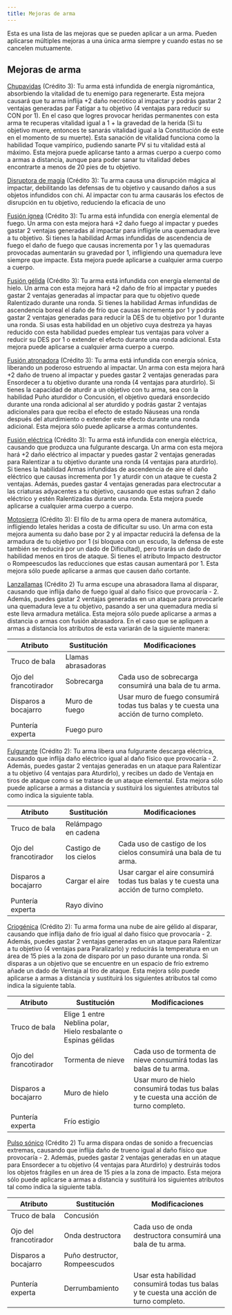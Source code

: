 ```yaml
---
title: Mejoras de arma
---
```


Esta es una lista de las mejoras que se pueden aplicar a un arma. Pueden aplicarse múltiples mejoras a una única arma siempre y cuando estas no se cancelen mutuamente. 

## Mejoras de arma

<u>Chupavidas</u> (Crédito 3): Tu arma está infundida de energía nigromántica, absorbiendo la vitalidad de tu enemigo para regenerarte. Esta mejora causará que tu arma inflija +2 daño necrótico al impactar y podrás gastar 2 ventajas generadas par Fatigar a tu objetivo (4 ventajas para reducir su CON por 1). En el caso que logres provocar heridas permanentes con esta arma te recuperas vitalidad igual a 1 + la gravedad de la herida (Si tu objetivo muere, entonces te sanarás vitalidad igual a la Constitución de este en el momento de su muerte). Esta sanación de vitalidad funciona como la habilidad Toque vampírico, pudiendo sanarte PV si tu vitalidad está al máximo. Esta mejora puede aplicarse tanto a armas cuerpo a cuerpo como a armas a distancia, aunque para poder sanar tu vitalidad debes encontrarte a menos de 20 pies de tu objetivo.

<u>Disruptora de magia</u> (Crédito 3): Tu arma causa una disrupción mágica al impactar, debilitando las defensas de tu objetivo y causando daños a sus objetos infundidos con chi. Al impactar con tu arma causarás los efectos de disrupción en tu objetivo, reduciendo la eficacia de uno

<u>Fusión ígnea</u> (Crédito 3): Tu arma está infundida con energía elemental de fuego. Un arma con esta mejora hará +2 daño fuego al impactar y puedes gastar 2 ventajas generadas al impactar para infligirle una quemadura leve a tu objetivo. Si tienes la habilidad Armas infundidas de ascendencia de fuego el daño de fuego que causas incrementa por 1 y las quemaduras provocadas aumentarán su gravedad por 1, infligiendo una quemadura leve siempre que impacte. Esta mejora puede aplicarse a cualquier arma cuerpo a cuerpo.

<u>Fusión gélida</u> (Crédito 3): Tu arma está infundida con energía elemental de hielo. Un arma con esta mejora hará +2 daño de frío al impactar y puedes gastar 2 ventajas generadas al impactar para que tu objetivo quede Ralentizado durante una ronda. Si tienes la habilidad Armas infundidas de ascendencia boreal el daño de frío que causas incrementa por 1 y podrás gastar 2 ventajas generadas para reducir la DES de tu objetivo por 1 durante una ronda. Si usas esta habilidad en un objetivo cuya destreza ya hayas reducido con esta habilidad puedes emplear tus ventajas para volver a reducir su DES por 1 o extender el efecto durante una ronda adicional. Esta mejora puede aplicarse a cualquier arma cuerpo a cuerpo.

<u>Fusión atronadora</u> (Crédito 3):  Tu arma está infundida con energía sónica, liberando un poderoso estruendo al impactar. Un arma con esta mejora hará +2 daño de trueno al impactar y puedes gastar 2 ventajas generadas para Ensordecer a tu objetivo durante una ronda (4 ventajas para aturdirlo). Si tienes la capacidad de aturdir a un objetivo con tu arma, sea con la habilidad Puño aturdidor o Concusión, el objetivo quedará ensordecido durante  una ronda adicional al ser aturdido y podrás gastar 2 ventajas adicionales para que reciba el efecto de estado Náuseas una ronda después del aturdimiento o extender este efecto durante una ronda adicional. Esta mejora sólo puede aplicarse a armas contundentes.

<u>Fusión eléctrica</u> (Crédito 3): Tu arma está infundida con energía eléctrica, causando que produzca una fulgurante descarga. Un arma con esta mejora hará +2 daño eléctrico al impactar y puedes gastar 2 ventajas generadas para Ralentizar a tu objetivo durante una ronda (4 ventajas para aturdirlo).  Si tienes la habilidad Armas infundidas de ascendencia de aire el daño eléctrico que causas incrementa por 1 y aturdir con un ataque te cuesta 2 ventajas. Además, puedes gastar 4 ventajas generadas para electrocutar a las criaturas adyacentes a tu objetivo, causando que estas sufran 2 daño eléctrico y estén Ralentizadas durante una ronda.  Esta mejora puede aplicarse a cualquier arma cuerpo a cuerpo.

<u>Motosierra</u> (Crédito 3): El filo de tu arma opera de manera automática, infligiendo letales heridas a costa de dificultar su uso. Un arma con esta mejora aumenta su daño base por 2 y al impactar reducirá la defensa de la armadura de tu objetivo por 1 (si bloquea con un escudo, la defensa de este también se reducirá por un dado de Dificultad), pero tirarás un dado de habilidad menos en tiros de ataque. Si tienes el atributo Impacto destructor o Rompeescudos las reducciones que estas causan aumentará por 1. Esta mejora sólo puede aplicarse a armas que causen daño cortante.

<u>Lanzallamas</u> (Crédito 2) Tu arma escupe una abrasadora llama al disparar, causando que inflija daño de fuego igual al daño físico que provocaría - 2. Además, puedes gastar 2 ventajas generadas en un ataque para provocarle una quemadura leve a tu objetivo, pasando a ser una quemadura media si este lleva armadura metálica. Esta mejora sólo puede aplicarse a armas a distancia o armas con fusión abrasadora. En el caso que se apliquen a armas a distancia los atributos de esta variarán de la siguiente manera:

| Atributo              | Sustitución        | Modificaciones                                               |
| --------------------- | ------------------ | ------------------------------------------------------------ |
| Truco de bala         | Llamas abrasadoras |                                                              |
| Ojo del francotirador | Sobrecarga         | Cada uso de sobrecarga consumirá una bala de tu arma.        |
| Disparos a bocajarro  | Muro de fuego      | Usar muro de fuego consumirá todas tus balas y te cuesta una acción de turno completo. |
| Puntería experta      | Fuego puro         |                                                              |

<u>Fulgurante</u> (Crédito 2): Tu arma libera una fulgurante descarga eléctrica, causando que inflija daño eléctrico igual al daño físico que provocaría - 2. Además, puedes gastar 2 ventajas generadas en un ataque para Ralentizar a tu objetivo (4 ventajas para Aturdirlo), y recibes un dado de Ventaja en tiros de ataque como si se tratase de un ataque elemental. Esta mejora sólo puede aplicarse a armas a distancia y sustituirá los siguientes atributos tal como indica la siguiente tabla.

| Atributo              | Sustitución           | Modificaciones                                               |
| --------------------- | --------------------- | ------------------------------------------------------------ |
| Truco de bala         | Relámpago en cadena   |                                                              |
| Ojo del francotirador | Castigo de los cielos | Cada uso de castigo de los cielos consumirá una bala de tu arma. |
| Disparos a bocajarro  | Cargar el aire        | Usar cargar el aire consumirá todas tus balas y te cuesta una acción de turno completo. |
| Puntería experta      | Rayo divino           |                                                              |

<u>Criogénica</u> (Crédito 2): Tu arma forma una nube de aire gélido al disparar, causando que inflija daño de frío igual al daño físico que provocaría - 2. Además, puedes gastar 2 ventajas generadas en un ataque para Ralentizar a tu objetivo (4 ventajas para Paralizarlo) y reducirás la temperatura en un área de 15 pies a la zona de disparo por un paso durante una ronda. Si disparas a un objetivo que se encuentre en un espacio de frío extremo añade un dado de Ventaja al tiro de ataque. Esta mejora sólo puede aplicarse a armas a distancia y sustituirá los siguientes atributos tal como indica la siguiente tabla.

| Atributo              | Sustitución                                                  | Modificaciones                                               |
| --------------------- | ------------------------------------------------------------ | ------------------------------------------------------------ |
| Truco de bala         | Elige 1 entre Neblina polar, Hielo resbalante o Espinas gélidas |                                                              |
| Ojo del francotirador | Tormenta de nieve                                            | Cada uso de tormenta de nieve consumirá todas las balas de tu arma. |
| Disparos a bocajarro  | Muro de hielo                                                | Usar muro de hielo consumirá todas tus balas y te cuesta una acción de turno completo. |
| Puntería experta      | Frío estigio                                                 |                                                              |

<u>Pulso sónico</u> (Crédito 2) Tu arma dispara ondas de sonido a frecuencias extremas, causando que inflija daño de trueno igual al daño físico que provocaría - 2. Además, puedes gastar 2 ventajas generadas en un ataque para Ensordecer a tu objetivo (4 ventajas para Aturdirlo) y destruirás todos los objetos frágiles en un área de 15 pies a la zona de impacto. Esta mejora sólo puede aplicarse a armas a distancia y sustituirá los siguientes atributos tal como indica la siguiente tabla.

| Atributo              | Sustitución                   | Modificaciones                                               |
| --------------------- | ----------------------------- | ------------------------------------------------------------ |
| Truco de bala         | Concusión                     |                                                              |
| Ojo del francotirador | Onda destructora              | Cada uso de onda destructora consumirá una bala de tu arma.  |
| Disparos a bocajarro  | Puño destructor, Rompeescudos |                                                              |
| Puntería experta      | Derrumbamiento                | Usar esta habilidad consumirá todas tus balas y te cuesta una acción de turno completo. |

